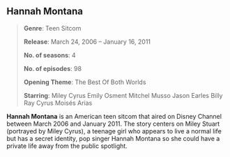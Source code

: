 ## Hannah Montana
>**Genre**: Teen Sitcom
>
>**Release**: March 24, 2006 – January 16, 2011
>
>**No. of seasons**: 4
>
>**No. of episodes**: 98
>
>**Opening Theme**: The Best Of Both Worlds
>
>**Starring**:  Miley Cyrus
>               Emily Osment
>               Mitchel Musso
>               Jason Earles
>               Billy Ray Cyrus
>               Moisés Arias

**Hannah Montana** is an American teen sitcom that aired on Disney Channel between March 2006 and January 2011.
The story centers on Miley Stuart (portrayed by Miley Cyrus), a teenage girl who appears to live a normal life but has a secret identity, pop singer Hannah Montana so she could have a private life away from the public spotlight.

